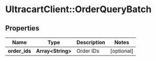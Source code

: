 # UltracartClient::OrderQueryBatch

## Properties
Name | Type | Description | Notes
------------ | ------------- | ------------- | -------------
**order_ids** | **Array&lt;String&gt;** | Order IDs | [optional] 


